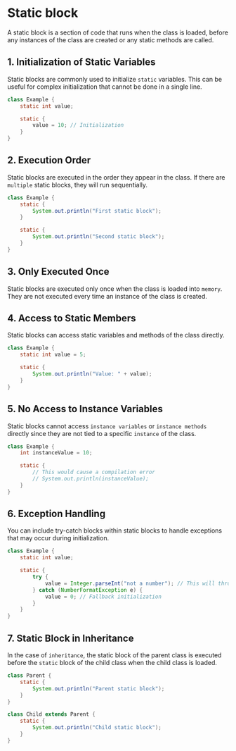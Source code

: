 # Static block

A static block is a section of code that runs when the class is loaded, before any instances of the class are created or any static methods are called.

## 1. Initialization of Static Variables

Static blocks are commonly used to initialize `static` variables. This can be useful for complex initialization that cannot be done in a single line.

```java
class Example {
    static int value;

    static {
        value = 10; // Initialization
    }
}
```

## 2. Execution Order

Static blocks are executed in the order they appear in the class. If there are `multiple` static blocks, they will run sequentially.

```java
class Example {
    static {
        System.out.println("First static block");
    }

    static {
        System.out.println("Second static block");
    }
}
```

## 3. Only Executed Once

Static blocks are executed only once when the class is loaded into `memory`. They are not executed every time an instance of the class is created.

## 4. Access to Static Members

Static blocks can access static variables and methods of the class directly.

```java
class Example {
    static int value = 5;

    static {
        System.out.println("Value: " + value);
    }
}
```

## 5. No Access to Instance Variables

Static blocks cannot access `instance variables` or `instance methods` directly since they are not tied to a specific `instance` of the class.

```java
class Example {
    int instanceValue = 10;

    static {
        // This would cause a compilation error
        // System.out.println(instanceValue);
    }
}
```

## 6. Exception Handling

You can include try-catch blocks within static blocks to handle exceptions that may occur during initialization.

```java
class Example {
    static int value;

    static {
        try {
            value = Integer.parseInt("not a number"); // This will throw an exception
        } catch (NumberFormatException e) {
            value = 0; // Fallback initialization
        }
    }
}
```

## 7. Static Block in Inheritance

In the case of `inheritance`, the static block of the parent class is executed before the `static` block of the child class when the child class is loaded.

```java
class Parent {
    static {
        System.out.println("Parent static block");
    }
}

class Child extends Parent {
    static {
        System.out.println("Child static block");
    }
}
```
